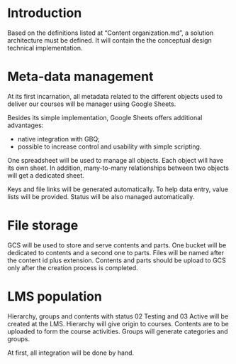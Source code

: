 <script src="https://cdn.jsdelivr.net/npm/mermaid/dist/mermaid.min.js"></script>

# Introduction
Based on the definitions listed at “Content organization.md”, a solution architecture must be defined. It will contain the the conceptual design technical implementation.

# Meta-data management
At its first incarnation, all metadata related to the different objects used to deliver our courses will be manager using Google Sheets.

Besides its simple implementation, Google Sheets offers additional advantages:
- native integration with GBQ;
- possible to increase control and usability with simple scripting.

One spreadsheet will be used to manage all objects. Each object will have its own sheet. In addition, many-to-many relationships between two objects will get a dedicated sheet.

Keys and file links will be generated automatically. To help data entry, value lists will be provided. Status will be also managed automatically.

# File storage
GCS will be used to store and serve contents and parts. One bucket will be dedicated to contents and a second one to parts. Files will be named after the content id plus extension. Contents and parts should be upload to GCS only after the creation process is completed.

# LMS population
Hierarchy, groups and contents with status 02 Testing and 03 Active will be created at the LMS. Hierarchy will give origin to courses. Contents are to be uploaded to form the course activities. Groups will generate categories and groups.

At first, all integration will be done by hand.